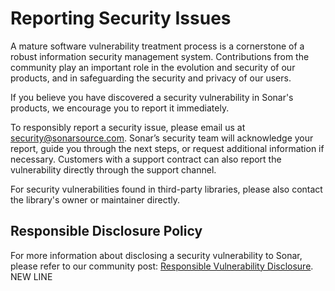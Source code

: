 # Reporting Security Issues

A mature software vulnerability treatment process is a cornerstone of a robust information security management system. Contributions from the community play an important role in the evolution and security of our products, and in safeguarding the security and privacy of our users.

If you believe you have discovered a security vulnerability in Sonar's products, we encourage you to report it immediately.

To responsibly report a security issue, please email us at [security@sonarsource.com](mailto:security@sonarsource.com). Sonar’s security team will acknowledge your report, guide you through the next steps, or request additional information if necessary. Customers with a support contract can also report the vulnerability directly through the support channel.

For security vulnerabilities found in third-party libraries, please also contact the library's owner or maintainer directly.

## Responsible Disclosure Policy

For more information about disclosing a security vulnerability to Sonar, please refer to our community post: [Responsible Vulnerability Disclosure](https://community.sonarsource.com/t/responsible-vulnerability-disclosure/9317).
 NEW LINE
 
